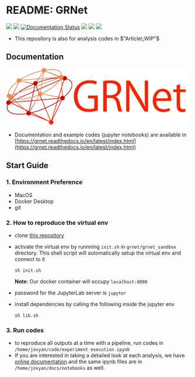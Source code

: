 # README: GRNet
[<img src="https://img.shields.io/badge/DOI-WIP-FAB70C?style=flat&logo=doi">]()
[<img src="https://img.shields.io/badge/PMID-WIP-326599?style=flat&logo=pubmed">]()
[![Documentation Status](https://readthedocs.org/projects/grnet/badge/?version=latest)](https://grnet.readthedocs.io/en/latest/?badge=latest)
[<img src="https://img.shields.io/badge/Documentation-grnet.rtfd.io-8CA1AF?style=flat&logo=readthedocs">](https://grnet.readthedocs.io/en/latest/)
[<img src="https://img.shields.io/badge/Code_Examples-Jupyter_Notebook-F37626?style=flat&logo=jupyter">](https://grnet.readthedocs.io/en/latest/examples.html)
[<img src="https://img.shields.io/badge/GitHub-yo--aka--gene/grnet-181717?style=flat&logo=github">](https://github.com/yo-aka-gene/grnet)

- This repository is also for analysis codes in $"Article\;WIP"$

## Documentation
<img src="https://raw.githubusercontent.com/yo-aka-gene/grnet/main/docs/_static/title.PNG"> 

- Documentation and example codes (jupyter notebooks) are available in [https://grnet.readthedocs.io/en/latest/index.html](https://grnet.readthedocs.io/en/latest/index.html)

## Start Guide
### 1. Environment Preference
- MacOS
- Docker Desktop
- git

### 2. How to reproduce the virtual env
- clone [this repository](https://github.com/yo-aka-gene/grnet)
- activate the virtual env by runnning `init.sh` in `grnet/grnet_sandbox` directory. This shell script will automatically setup the virtual env and connect to it

    ```
    sh init.sh
    ```
    **Note**: Our docker container will occupy `localhost:8000`
- password for the JupyterLab server is `jupyter`
- install dependencies by calling the following inside the jupyter env
    ```
    sh lib.sh
    ```
### 3. Run codes
- to reproduce all outputs at a time with a pipeline, run codes in `/home/jovyan/code/experiment_execution.ipynb`
- If you are interested in taking a detailed look at each analysis, we have [online documentation](https://grnet.readthedocs.io/en/latest/index.html) and the same ipynb files are in `/home/jovyan/docs/notebooks` as well.

